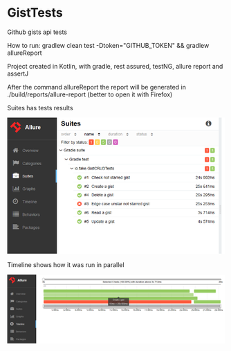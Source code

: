 # GistTests

Github gists api tests

How to run: gradlew clean test -Dtoken="GITHUB_TOKEN" && gradlew allureReport

Project created in Kotlin, with gradle, rest assured, testNG, allure report and assertJ

After the command allureReport the report will be generated in ./build/reports/allure-report (better to open it with Firefox)

Suites has tests results

![](Suites.bmp)

Timeline shows how it was run in parallel

![](Timeline.bmp)
